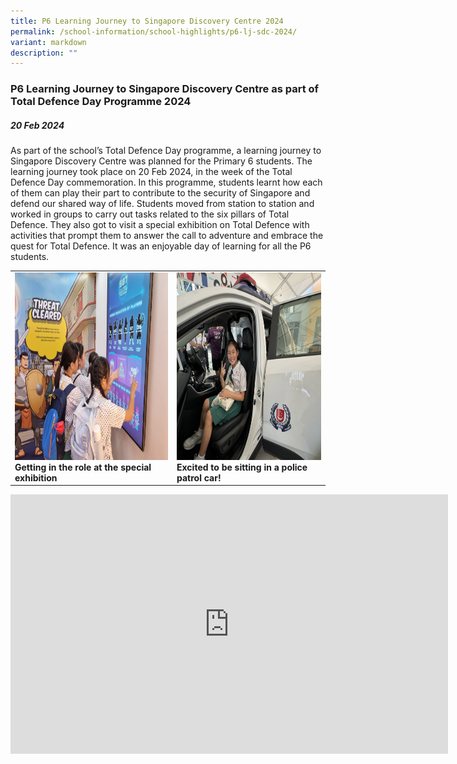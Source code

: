 ```yaml
---
title: P6 Learning Journey to Singapore Discovery Centre 2024
permalink: /school-information/school-highlights/p6-lj-sdc-2024/
variant: markdown
description: ""
---
```

### P6 Learning Journey to Singapore Discovery Centre as part of Total Defence Day Programme 2024

##### 20 Feb 2024

As part of the school’s Total Defence Day programme, a learning journey to Singapore Discovery Centre was planned for the Primary 6 students. The learning journey took place on 20 Feb 2024, in the week of the Total Defence Day commemoration. In this programme, students learnt how each of them can play their part to contribute to the security of Singapore and defend our shared way of life. Students moved from station to station and worked in groups to carry out tasks related to the six pillars of Total Defence. They also got to visit a special exhibition on Total Defence with activities that prompt them to answer the call to adventure and embrace the quest for Total Defence. It was an enjoyable day of learning for all the P6 students.

<table>
<tbody><tr>
		<td><img alt="childday01" src="/images/P6%20LJ%20to%20SDC%202024/Getting_in_the_role_at_the_special_exhibition.jpg" style="width:450px;height:300px;"><b>Getting in the role at the special exhibition</b></td>
		<td><img alt="childday02" src="/images/P6%20LJ%20to%20SDC%202024/Excited_to_be_sitting_in_a_police_patrol_car.jpg" style="width:450px;height:300px;"><b>Excited to be sitting in a police patrol car!</b></td>
</tr></tbody></table>



<center><iframe allowfullscreen="" allow="accelerometer; autoplay; clipboard-write; encrypted-media; gyroscope; picture-in-picture; web-share" frameborder="0" title="YouTube video player" src="https://www.youtube.com/embed/SXjgU5p6myI?si=vkEmKBlNHIwyn5mA" height="415" width="700"></iframe></center>